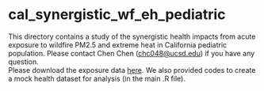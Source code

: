 # cal_synergistic_wf_eh_pediatric
This directory contains a study of the synergistic health impacts from acute exposure to wildfire PM2.5 and extreme heat in California pediatric population. Please contact Chen Chen (chc048@ucsd.edu) if you have any question.  
Please download the exposure data [here](https://zenodo.org/records/13737902). We also provided codes to create a mock health dataset for analysis (in the main .R file).
